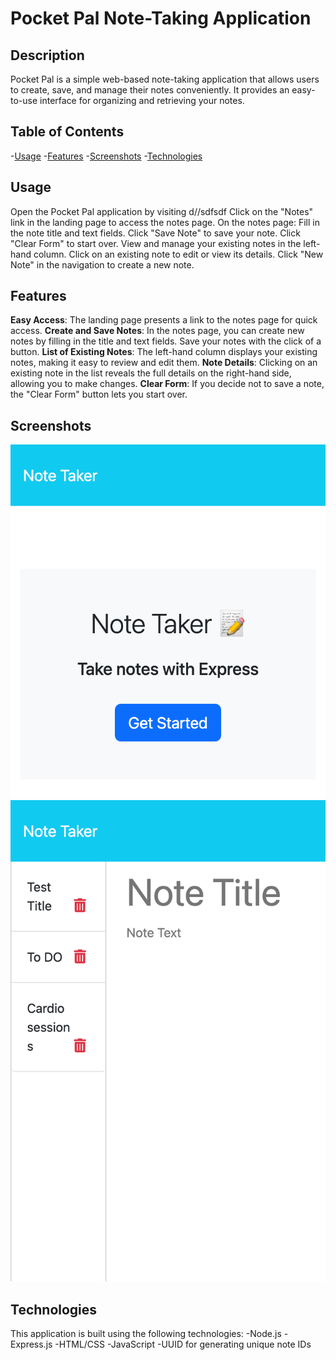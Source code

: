 # Pocket Pal Note-Taking Application

## Description

Pocket Pal is a simple web-based note-taking application that allows users to create, save, and manage their notes conveniently. It provides an easy-to-use interface for organizing and retrieving your notes.

## Table of Contents

-[Usage](#usage)
-[Features](#features)
-[Screenshots](#screenshots)
-[Technologies](#technologies)

## Usage
Open the Pocket Pal application by visiting d//sdfsdf
Click on the "Notes" link in the landing page to access the notes page.
On the notes page:
Fill in the note title and text fields.
Click "Save Note" to save your note.
Click "Clear Form" to start over.
View and manage your existing notes in the left-hand column.
Click on an existing note to edit or view its details.
Click "New Note" in the navigation to create a new note.

## Features

**Easy Access**: The landing page presents a link to the notes page for quick access.
**Create and Save Notes**: In the notes page, you can create new notes by filling in the title and text fields. Save your notes with the click of a button.
**List of Existing Notes**: The left-hand column displays your existing notes, making it easy to review and edit them.
**Note Details**: Clicking on an existing note in the list reveals the full details on the right-hand side, allowing you to make changes.
**Clear Form**: If you decide not to save a note, the "Clear Form" button lets you start over.
 
 ## Screenshots

![Screenshot 1](/public/assets/images.screenshots/localhost_7777_.png)
![Screenshot 2](/public/assets/images.screenshots/localhost_7777_notes.png)

## Technologies
This application is built using the following technologies:
-Node.js
-Express.js
-HTML/CSS
-JavaScript
-UUID for generating unique note IDs